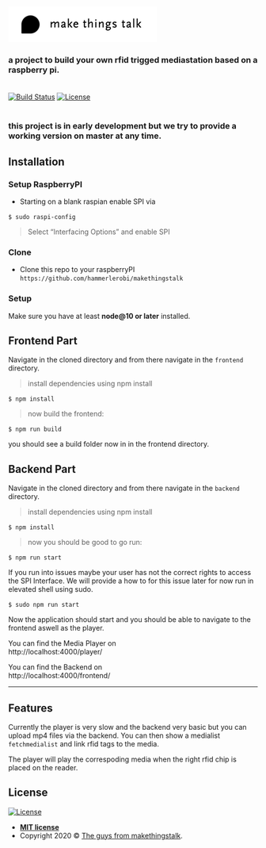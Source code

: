 <a href="http://makethingstalk.io"><img src="./docs/assets/makethingstalklogo.png" title="MakeThingsTalk" alt="MakeThingstalk"></a>

### a project to build your own rfid trigged mediastation based on a raspberry pi.<br /><br />
    
    

[![Build Status](http://img.shields.io/travis/badges/badgerbadgerbadger.svg?style=flat-square)](https://travis-ci.org/badges/badgerbadgerbadger) [![License](http://img.shields.io/:license-mit-blue.svg?style=flat-square)](http://badges.mit-license.org)
<br /><br />




### this project is in early development but we try to provide a working version on master at any time.


## Installation

### Setup RaspberryPI

- Starting on a blank raspian enable SPI via
```shell
$ sudo raspi-config
```
> Select “Interfacing Options” and enable SPI


### Clone

- Clone this repo to your raspberryPI  `https://github.com/hammerlerobi/makethingstalk`

### Setup

Make sure you have at least __node@10 or later__ installed.

## Frontend Part
Navigate in the cloned directory and from there navigate in the `frontend` directory. 

> install dependencies using npm install

```shell
$ npm install 
```

> now build the frontend:

```shell
$ npm run build
```

you should see a build folder now in in the frontend directory.


## Backend Part
Navigate in the cloned directory and from there navigate in the `backend` directory. 

> install dependencies using npm install

```shell
$ npm install 
```


> now you should be good to go run:

```shell
$ npm run start
```

If you run into issues maybe your user has not the correct rights to access the SPI Interface. We will provide a how to for this issue later for now run in elevated shell using sudo.

```shell
$ sudo npm run start
```

Now the application should start and you should be able to navigate to the frontend aswell as the player.

You can find the Media Player on\
http://localhost:4000/player/

You can find the Backend on\
http://localhost:4000/frontend/

---

## Features
Currently the player is very slow and the backend very basic but you can upload mp4 files via the backend. You can then show a medialist `fetchmedialist` and link rfid tags to the media. 

The player will play the correspoding media when the right rfid chip is placed on the reader.



## License

[![License](http://img.shields.io/:license-mit-blue.svg?style=flat-square)](http://badges.mit-license.org)

- **[MIT license](http://opensource.org/licenses/mit-license.php)**
- Copyright 2020 © <a href="makethingstalk.io" target="_blank">The guys from makethingstalk</a>.
